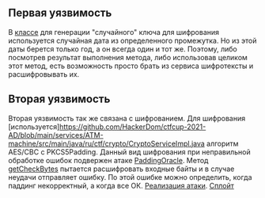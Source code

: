 ## Первая уязвимость

В [классе](https://github.com/HackerDom/ctfcup-2021-AD/blob/main/services/ATM-machine/src/main/java/com/cryptojava/elephantass/keygen/DateBasedKeyGen.java) для генерации "случайного" ключа для шифрования используется случайная дата из определенного промежутка. Но из этой даты берется только год, а он всегда один и тот же. Поэтому, либо посмотрев результат выполнения метода, либо использовав целиком этот метод, есть возможность просто брать из сервиса шифротексты и расшифровывать их.


## Вторая уязвимость

Вторая уязвимость так же связана с шифрованием. Для шифрования [используется]https://github.com/HackerDom/ctfcup-2021-AD/blob/main/services/ATM-machine/src/main/java/ru/ctf/crypto/CryptoServiceImpl.java алгоритм AES/CBC с PKCS5Padding. Данный вид шифрования при неправильной обработке ошибок подвержен атаке [PaddingOracle](https://habr.com/ru/post/247527/).
Метод [getCheckBytes](https://github.com/HackerDom/ctfcup-2021-AD/blob/main/services/ATM-machine/src/main/java/ru/ctf/tcp/MessageHandler.java) пытается расшифровать входные байты и в случае неудачи отправляет ошибку. По этой ошибке можно определить, когда паддинг некорректный, а когда все ОК. 
[Реализация атаки](paddingoracle.py).
[Сплойт](sploit.py) 